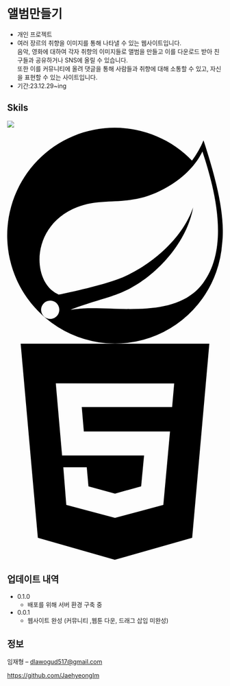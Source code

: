 # 앨범만들기
* 개인 프로젝트
* 여러 장르의 취향을 이미지를 통해 나타낼 수 있는 웹사이트입니다.</br>
  음악, 영화에 대하여 각자 취향의 이미지들로 앨범을 만들고 이를 다운로드 받아 친구들과 공유하거나 SNS에 올릴 수 있습니다.</br>
  또한 이를 커뮤니티에 올려 댓글을 통해 사람들과 취향에 대해 소통할 수 있고, 자신을 표현할 수 있는 사이트입니다.
* 기간:23.12.29~ing



## Skils
<p>
<img src= "https://img.shields.io/badge/kotlin-%237F52FF.svg?style=for-the-badge&logo=kotlin&logoColor=white"/><svg role="img" viewBox="0 0 24 24" xmlns="http://www.w3.org/2000/svg"><title>Spring</title><path d="M21.8537 1.4158a10.4504 10.4504 0 0 1-1.284 2.2471A11.9666 11.9666 0 1 0 3.8518 20.7757l.4445.3951a11.9543 11.9543 0 0 0 19.6316-8.2971c.3457-3.0126-.568-6.8649-2.0743-11.458zM5.5805 20.8745a1.0174 1.0174 0 1 1-.1482-1.4323 1.0396 1.0396 0 0 1 .1482 1.4323zm16.1991-3.5806c-2.9385 3.9263-9.2601 2.5928-13.2852 2.7904 0 0-.7161.0494-1.4323.1481 0 0 .2717-.1234.6174-.2469 2.8398-.9877 4.1732-1.1853 5.9018-2.0743 3.2349-1.6545 6.4698-5.2844 7.1118-9.0379-1.2347 3.6053-4.9881 6.7167-8.3959 7.9761-2.3459.8643-6.5685 1.7039-6.5685 1.7039l-.1729-.0988c-2.8645-1.4076-2.9632-7.6304 2.2718-9.6306 2.2966-.889 4.4696-.395 6.9637-.9877 2.6422-.6174 5.7043-2.5929 6.939-5.1857 1.3828 4.1732 3.062 10.643.0493 14.6434z"/></svg>
<svg role="img" viewBox="0 0 24 24" xmlns="http://www.w3.org/2000/svg"><title>HTML5</title><path d="M1.5 0h21l-1.91 21.563L11.977 24l-8.564-2.438L1.5 0zm7.031 9.75l-.232-2.718 10.059.003.23-2.622L5.412 4.41l.698 8.01h9.126l-.326 3.426-2.91.804-2.955-.81-.188-2.11H6.248l.33 4.171L12 19.351l5.379-1.443.744-8.157H8.531z"/></svg>
</p>


## 업데이트 내역

* 0.1.0
    * 배포를 위해 서버 환경 구축 중
* 0.0.1
    * 웹사이트 완성 (커뮤니티 ,웹툰 다운, 드래그 삽입 미완성)

## 정보

임재형 – dlawogud517@gmail.com

https://github.com/JaehyeongIm

